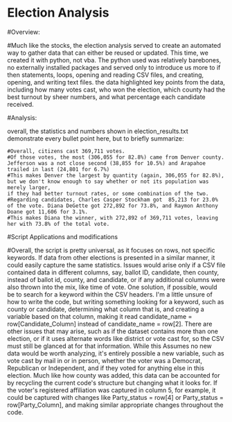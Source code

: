 # Election Analysis

#Overview:

#Much like the stocks, the election analysis served to create an automated way to gather data that can either be reused or updated. This time, we created it with python, not vba.
The python used was relatively barebones, no externally installed packages and served only to introduce us more to if then statements, loops, opening and reading CSV 
files, and creating, opening, and writing text files. the data highlighted key points from the data, including how many votes cast, who won the election, 
which county had the best turnout by sheer numbers, and what percentage each candidate received. 

#Analysis:

overall, the statistics and numbers shown in election_results.txt demonstrate every bullet point here, but to briefly summarize:

    #Overall, citizens cast 369,711 votes. 
    #Of those votes, the most (306,055 for 82.8%) came from Denver county. Jefferson was a not close second (38,855 for 10.5%) and Arapahoe trailed in last (24,801 for 6.7%)
    #This makes Denver the largest by quantity (again, 306,055 for 82.8%), but we don't know enough to say whether or not its population was merely larger, 
    if they had better turnout rates, or some combination of the two. 
    #Regarding candidates, Charles Casper Stockham got  85,213 for 23.0% of the vote. Diana DeGette got 272,892 for 73.8%, and Raymon Anthony Doane got 11,606 for 3.1%. 
    #This makes Diana the winner, with 272,892 of 369,711 votes, leaving her with 73.8% of the total vote.
    
#Script Applications and modifications

#Overall, the script is pretty universal, as it focuses on rows, not specific keywords. If data from other elections is presented in a similar manner, it could easily
capture the same statistics. Issues would arise only if a CSV file contained data in different columns, say, ballot ID, candidate, then county, instead of ballot id, county,
and candidate, or if any additional columns were also thrown into the mix, like time of vote. One solution, if possible, would be to search for a keyword within the CSV headers.
I'm a little unsure of how to write the code, but writing something looking for a keyword, such as county or candidate, determining what column that is, and creating a variable 
based on that column, making it read candidate_name = row[Candidate_Column] instead of candidate_name = row[2]. There are other issues that may arise, such as 
if the dataset contains more than one election, or if it uses alternate words like district or vote cast for, so the CSV must still be glanced at for that information. While this 
Assumes no new data would be worth analyzing, it's entirely possible a new variable, such as vote cast by mail in or in person, whether the voter was a Democrat, Republican 
or Independent, and if they voted for anything else in this election. Much like how county was added, this data can be accounted for by recycling the current code's structure but
changing what it looks for. If the voter's registered affiliation was captured in column 5, for example, it could be captured with changes like Party_status = row[4] or 
Party_status = row[Party_Column], and making similar appropriate changes throughout the code.
